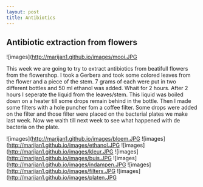 ```yaml
---
layout: post
title: Antibiotics
---
```


## Antibiotic extraction from flowers
![images](http://marijan1.github.io/images/mooi.JPG

This week we are going to try to extract antibiotics from beatifull flowers from the flowershop. I took a Gerbera and took some colored leaves from the flower and a piece of the stem.
7 grams of each were put in two different bottles and 50 ml ethanol was added. Whait for 2 hours. After 2 hours I seperate the liquid from the leaves/stem. This liquid was boiled down on a heater till some drops remain behind in the bottle. Then I made some filters with a hole puncher fom a coffee filter. Some drops were added on the filter and those filter were placed on the bacterial plates we make last week. Now we waith till next week to see what happened with de bacteria on the plate.

![images](http://marijan1.github.io/images/bloem.JPG
![images](http://marijan1.github.io/images/ethanol.JPG
![images](http://marijan1.github.io/images/kleur.JPG
![images](http://marijan1.github.io/images/buis.JPG
![images](http://marijan1.github.io/images/indampen.JPG
![images](http://marijan1.github.io/images/filters.JPG
![images](http://marijan1.github.io/images/platen.JPG
